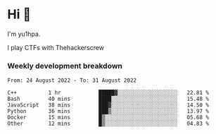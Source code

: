 # Hi 👋

I'm yu1hpa.

I play CTFs with Thehackerscrew

### Weekly development breakdown

<!--START_SECTION:waka-->

```text
From: 24 August 2022 - To: 31 August 2022

C++          1 hr            █████▓░░░░░░░░░░░░░░░░░░░   22.81 %
Bash         40 mins         ████░░░░░░░░░░░░░░░░░░░░░   15.48 %
JavaScript   38 mins         ███▓░░░░░░░░░░░░░░░░░░░░░   14.50 %
Python       36 mins         ███▒░░░░░░░░░░░░░░░░░░░░░   13.97 %
Docker       15 mins         █▒░░░░░░░░░░░░░░░░░░░░░░░   05.68 %
Other        12 mins         █▒░░░░░░░░░░░░░░░░░░░░░░░   04.83 %
```

<!--END_SECTION:waka-->

